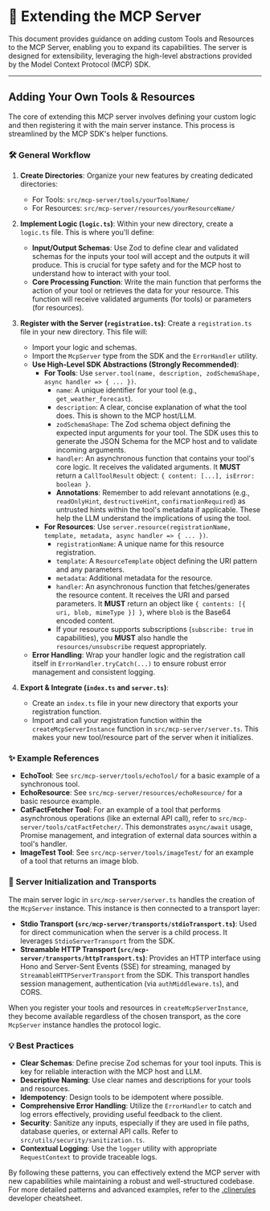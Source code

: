# 🧩 Extending the MCP Server

This document provides guidance on adding custom Tools and Resources to the MCP Server, enabling you to expand its capabilities. The server is designed for extensibility, leveraging the high-level abstractions provided by the Model Context Protocol (MCP) SDK.

---

## Adding Your Own Tools & Resources

The core of extending this MCP server involves defining your custom logic and then registering it with the main server instance. This process is streamlined by the MCP SDK's helper functions.

### 🛠️ General Workflow

1.  **Create Directories**:
    Organize your new features by creating dedicated directories:

    - For Tools: `src/mcp-server/tools/yourToolName/`
    - For Resources: `src/mcp-server/resources/yourResourceName/`

2.  **Implement Logic (`logic.ts`)**:
    Within your new directory, create a `logic.ts` file. This is where you'll define:

    - **Input/Output Schemas**: Use Zod to define clear and validated schemas for the inputs your tool will accept and the outputs it will produce. This is crucial for type safety and for the MCP host to understand how to interact with your tool.
    - **Core Processing Function**: Write the main function that performs the action of your tool or retrieves the data for your resource. This function will receive validated arguments (for tools) or parameters (for resources).

3.  **Register with the Server (`registration.ts`)**:
    Create a `registration.ts` file in your new directory. This file will:

    - Import your logic and schemas.
    - Import the `McpServer` type from the SDK and the `ErrorHandler` utility.
    - **Use High-Level SDK Abstractions (Strongly Recommended)**:
      - **For Tools**: Use `server.tool(name, description, zodSchemaShape, async handler => { ... })`.
        - `name`: A unique identifier for your tool (e.g., `get_weather_forecast`).
        - `description`: A clear, concise explanation of what the tool does. This is shown to the MCP host/LLM.
        - `zodSchemaShape`: The Zod schema object defining the expected input arguments for your tool. The SDK uses this to generate the JSON Schema for the MCP host and to validate incoming arguments.
        - `handler`: An asynchronous function that contains your tool's core logic. It receives the validated arguments. It **MUST** return a `CallToolResult` object: `{ content: [...], isError: boolean }`.
        - **Annotations**: Remember to add relevant annotations (e.g., `readOnlyHint`, `destructiveHint`, `confirmationRequired`) as untrusted hints within the tool's metadata if applicable. These help the LLM understand the implications of using the tool.
      - **For Resources**: Use `server.resource(registrationName, template, metadata, async handler => { ... })`.
        - `registrationName`: A unique name for this resource registration.
        - `template`: A `ResourceTemplate` object defining the URI pattern and any parameters.
        - `metadata`: Additional metadata for the resource.
        - `handler`: An asynchronous function that fetches/generates the resource content. It receives the URI and parsed parameters. It **MUST** return an object like `{ contents: [{ uri, blob, mimeType }] }`, where `blob` is the Base64 encoded content.
        - If your resource supports subscriptions (`subscribe: true` in capabilities), you **MUST** also handle the `resources/unsubscribe` request appropriately.
    - **Error Handling**: Wrap your handler logic and the registration call itself in `ErrorHandler.tryCatch(...)` to ensure robust error management and consistent logging.

4.  **Export & Integrate (`index.ts` and `server.ts`)**:
    - Create an `index.ts` file in your new directory that exports your registration function.
    - Import and call your registration function within the `createMcpServerInstance` function in `src/mcp-server/server.ts`. This makes your new tool/resource part of the server when it initializes.

### ✨ Example References

- **EchoTool**: See `src/mcp-server/tools/echoTool/` for a basic example of a synchronous tool.
- **EchoResource**: See `src/mcp-server/resources/echoResource/` for a basic resource example.
- **CatFactFetcher Tool**: For an example of a tool that performs asynchronous operations (like an external API call), refer to `src/mcp-server/tools/catFactFetcher/`. This demonstrates `async/await` usage, Promise management, and integration of external data sources within a tool's handler.
- **ImageTest Tool**: See `src/mcp-server/tools/imageTest/` for an example of a tool that returns an image blob.

### 🚀 Server Initialization and Transports

The main server logic in `src/mcp-server/server.ts` handles the creation of the `McpServer` instance. This instance is then connected to a transport layer:

- **Stdio Transport (`src/mcp-server/transports/stdioTransport.ts`)**: Used for direct communication when the server is a child process. It leverages `StdioServerTransport` from the SDK.
- **Streamable HTTP Transport (`src/mcp-server/transports/httpTransport.ts`)**: Provides an HTTP interface using Hono and Server-Sent Events (SSE) for streaming, managed by `StreamableHTTPServerTransport` from the SDK. This transport handles session management, authentication (via `authMiddleware.ts`), and CORS.

When you register your tools and resources in `createMcpServerInstance`, they become available regardless of the chosen transport, as the core `McpServer` instance handles the protocol logic.

### 💡 Best Practices

- **Clear Schemas**: Define precise Zod schemas for your tool inputs. This is key for reliable interaction with the MCP host and LLM.
- **Descriptive Naming**: Use clear names and descriptions for your tools and resources.
- **Idempotency**: Design tools to be idempotent where possible.
- **Comprehensive Error Handling**: Utilize the `ErrorHandler` to catch and log errors effectively, providing useful feedback to the client.
- **Security**: Sanitize any inputs, especially if they are used in file paths, database queries, or external API calls. Refer to `src/utils/security/sanitization.ts`.
- **Contextual Logging**: Use the `logger` utility with appropriate `RequestContext` to provide traceable logs.

By following these patterns, you can effectively extend the MCP server with new capabilities while maintaining a robust and well-structured codebase. For more detailed patterns and advanced examples, refer to the [.clinerules](../../../.clinerules) developer cheatsheet.
